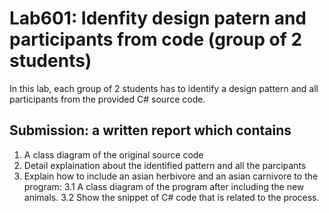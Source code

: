 ﻿# Lab601: Idenfity design patern and participants from code (group of 2 students)

In this lab, each group of 2 students has to identify a design pattern and all participants 
from the provided C# source code. 

## Submission: a written report which contains

1. A class diagram of the original source code
2. Detail explaination about the identified pattern and all the parcipants
3. Explain how to include an asian herbivore and an asian carnivore to the program: 
	3.1 A class diagram of the program after including the new animals.
	3.2 Show the snippet of C# code that is related to the process.

